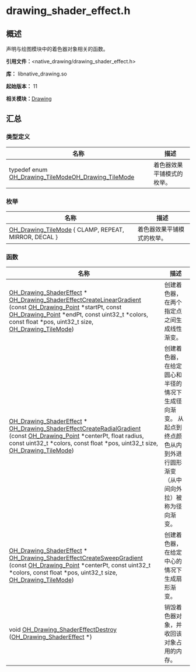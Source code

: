 # drawing_shader_effect.h


## 概述

声明与绘图模块中的着色器对象相关的函数。

**引用文件：**&lt;native_drawing/drawing_shader_effect.h&gt;

**库：** libnative_drawing.so

**起始版本：** 11

**相关模块：**[Drawing](_drawing.md)


## 汇总


### 类型定义

| 名称 | 描述 |
| -------- | -------- |
| typedef enum [OH_Drawing_TileMode](_drawing.md#oh_drawing_tilemode)[OH_Drawing_TileMode](_drawing.md#oh_drawing_tilemode) | 着色器效果平铺模式的枚举。 |


### 枚举

| 名称 | 描述 |
| -------- | -------- |
| [OH_Drawing_TileMode](_drawing.md#oh_drawing_tilemode) { CLAMP, REPEAT, MIRROR, DECAL } | 着色器效果平铺模式的枚举。 |


### 函数

| 名称 | 描述 |
| -------- | -------- |
| [OH_Drawing_ShaderEffect](_drawing.md#oh_drawing_shadereffect) \* [OH_Drawing_ShaderEffectCreateLinearGradient](_drawing.md#oh_drawing_shadereffectcreatelineargradient) (const [OH_Drawing_Point](_drawing.md#oh_drawing_point) \*startPt, const [OH_Drawing_Point](_drawing.md#oh_drawing_point) \*endPt, const uint32_t \*colors, const float \*pos, uint32_t size, [OH_Drawing_TileMode](_drawing.md#oh_drawing_tilemode)) | 创建着色器，在两个指定点之间生成线性渐变。 |
| [OH_Drawing_ShaderEffect](_drawing.md#oh_drawing_shadereffect) \* [OH_Drawing_ShaderEffectCreateRadialGradient](_drawing.md#oh_drawing_shadereffectcreateradialgradient) (const [OH_Drawing_Point](_drawing.md#oh_drawing_point) \*centerPt, float radius, const uint32_t \*colors, const float \*pos, uint32_t size, [OH_Drawing_TileMode](_drawing.md#oh_drawing_tilemode)) | 创建着色器，在给定圆心和半径的情况下生成径向渐变。 从起点到终点颜色从内到外进行圆形渐变（从中间向外拉）被称为径向渐变。 |
| [OH_Drawing_ShaderEffect](_drawing.md#oh_drawing_shadereffect) \* [OH_Drawing_ShaderEffectCreateSweepGradient](_drawing.md#oh_drawing_shadereffectcreatesweepgradient) (const [OH_Drawing_Point](_drawing.md#oh_drawing_point) \*centerPt, const uint32_t \*colors, const float \*pos, uint32_t size, [OH_Drawing_TileMode](_drawing.md#oh_drawing_tilemode)) | 创建着色器，在给定中心的情况下生成扇形渐变。 |
| void [OH_Drawing_ShaderEffectDestroy](_drawing.md#oh_drawing_shadereffectdestroy) ([OH_Drawing_ShaderEffect](_drawing.md#oh_drawing_shadereffect) \*) | 销毁着色器对象，并收回该对象占用的内存。 |
